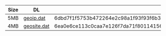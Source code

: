 |    Size   |     DL  | sha512sum |
|  ---  |  ---  |  ---  |
| 5MB | [geoip.dat](https://cdn.jsdelivr.net/gh/googleians/Rules@main/geoip.dat) | 6dbd7f1f5753b472264e2c98a1f93f93f6b3ae4b12aa2bf772872748b07d2b4f51d070aae64077885418f2ce6a2869ea47059215f74f0f0546f1575ad2c01fd1 |
| 4MB | [geosite.dat](https://cdn.jsdelivr.net/gh/googleians/Rules@main/geosite.dat) | 6ea0e6ce113c0caa7e126f7da71f80114156f605dbf6ae0a36692aa90886138c1df9f21b65e69581e8537dccdcdfd2abc1929a948cf0c177c1e5dfe558945588 |
